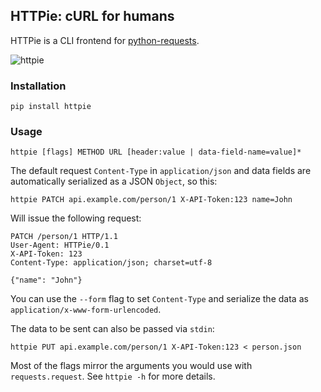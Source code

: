 ## HTTPie: cURL for humans

HTTPie is a CLI frontend for [python-requests](http://python-requests.org).

![httpie](https://github.com/jkbr/httpie/raw/master/httpie.png)


### Installation

    pip install httpie


### Usage

    httpie [flags] METHOD URL [header:value | data-field-name=value]*

The default request `Content-Type` in `application/json` and data fields are automatically serialized as a JSON `Object`, so this:

    httpie PATCH api.example.com/person/1 X-API-Token:123 name=John

Will issue the following request:

    PATCH /person/1 HTTP/1.1
    User-Agent: HTTPie/0.1
    X-API-Token: 123
    Content-Type: application/json; charset=utf-8

    {"name": "John"}
    
You can use the `--form` flag to set `Content-Type` and serialize the data as `application/x-www-form-urlencoded`.

The data to be sent can also be passed via `stdin`:

    httpie PUT api.example.com/person/1 X-API-Token:123 < person.json

Most of the flags mirror the arguments you would use with `requests.request`. See `httpie -h` for more details.

